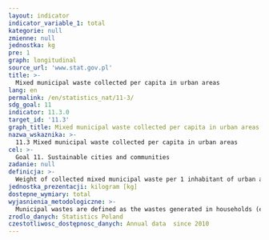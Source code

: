 ```yaml
---
layout: indicator
indicator_variable_1: total
kategorie: null
zmienne: null
jednostka: kg
pre: 1
graph: longitudinal
source_url: 'www.stat.gov.pl'
title: >-
  Mixed municipal waste collected per capita in urban areas
lang: en
permalink: /en/statistics_nat/11-3/
sdg_goal: 11
indicator: 11.3.0
target_id: '11.3'
graph_title: Mixed municipal waste collected per capita in urban areas
nazwa_wskaznika: >-
  11.3 Mixed municipal waste collected per capita in urban areas
cel: >-
  Goal 11. Sustainable cities and communities
zadanie: null
definicja: >-
  Weight of collected mixed municipal waste per 1 inhabitant of urban areas.
jednostka_prezentacji: kilogram [kg]
dostepne_wymiary: total
wyjasnienia_metodologiczne: >-
  Municipal wastes are defined as the wastes generated in households (excluding end of life vehicles) as well as wastewhich does not contain hazardous substances, coming from other waste producers, which in their nature or composition are similar to wastes generated in households  mixed municipal waste remain mixed municipal waste, even if they have been processed, which did not change substantially their attributes.Collection of wastes is the wastes gathering before their transportation to the places of processing, including preliminary sorting which does not lead to fundamental change of their character, composition and not resulting in change in the waste classification. It includes temporary waste storage.Mixed municipal wastes are wastes collected during the year without wastes collected selectively and separated from the dry fraction.
zrodlo_danych: Statistics Poland
czestotliwosc_dostępnosc_danych: Annual data  since 2010
---
```

